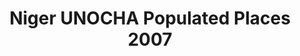 ---
title: Niger UNOCHA Populated Places 2007
categories: 
    - data
geography: niger
partner: unocha
cat: logistics
year: 2007
layer: ocha-cod.niger-populatedplaces-2007
api:
embed:
source: <a href="http://cod.humanitarianresponse.info/country-region/mali">OCHA</a>
license: Humanitarian Use
updated: 3/28/2012
description: This layer depicts populated places in Niger. Data obtained from the UN Office for the Coordination of Humanitarian Affairs (UN OCHA) [Common and Fundamental Operating Datasets Registry](http://cod.humanitarianresponse.info/). See the [Niger](http://cod.humanitarianresponse.info/country-region/Niger) registry for the most recent changes.
downloads:
    - type: shapefile
      link: http://dl.dropbox.com/u/72717685/ocha-niger-populatedplaces.zip
    - type: sqlite
      link: http://dl.dropbox.com/u/72717685/ocha-niger-populatedplaces.sqlite.zip
---